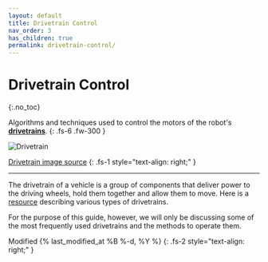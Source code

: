 ```yaml
---
layout: default
title: Drivetrain Control
nav_order: 3
has_children: true
permalink: drivetrain-control/
---
```


# Drivetrain Control
{:.no_toc}

Algorithms and techniques used to control the motors of the robot's **[drivetrains](https://en.wikipedia.org/wiki/Drivetrain)**.
{: .fs-6 .fw-300 }

![Drivetrain]({{site.url}}/assets/images/drivetrain-control/drivetrain.png "Drivetrain")

[Drivetrain image source](https://pictures.topspeed.com/IMG/crop/201604/2017-audi-tt-rs-44_1600x0w.jpg)
{: .fs-1 style="text-align: right;" }

---

The drivetrain of a vehicle is a group of components that deliver power to the driving wheels, hold them together and allow them to move. Here is a [resource](http://www.simbotics.org/resources/mobility/drivetrain-selection) describing various types of drivetrains.

For the purpose of this guide, however, we will only be discussing some of the most frequently used drivetrains and the methods to operate them.

Modified {% last_modified_at %B %-d, %Y %}
{: .fs-2 style="text-align: right;" }
